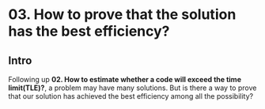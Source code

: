 # 03. How to prove that the solution has the best efficiency?
## Intro
Following up **02. How to estimate whether a code will exceed the time limit(TLE)?**, a problem may have many solutions. But is there a way to prove that our solution has achieved the best efficiency among all the possibility?
